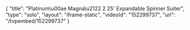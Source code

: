 {
    "title": "Platinum\u00ae Magna\u2122 2 25' Expandable Spinner Suiter",
    "type": "solo",
    "layout": "iframe-static",
    "videoId": "152299737",
    "url": "\/tvpembed\/152299737"
}
